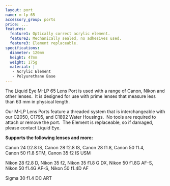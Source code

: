 ```yaml
---
layout: port
name: m-lp-65
accessory_group: ports
price: ...
features:
  feature1: Optically correct acrylic element.
  feature2: Mechanically sealed, no adhesives used.
  feature3: Element replaceable.
specifications:
  diameter: 120mm
  height: 47mm
  weight: 175g
  material: |
   - Acrylic Element
   - Polyurethane Base
---
```

The Liquid Eye M-LP 65 Lens Port is used with a range of Canon, Nikon and other lenses.  It is designed for use with prime lenses that measure less than 63 mm in physical length.

Our M-LP Lens Ports feature a threaded system that is interchangeable with our C2050, C1795, and C1892 Water Housings.  No tools are required to attach or remove the port.  The Element is replaceable, so if damaged, please contact Liquid Eye.

**Supports the following lenses and more:**

Canon	24 f/2.8 IS, Canon 28 f2.8 IS, Canon 28 f1.8, Canon	50 f1.4, Canon 50 f1.8 STM, Canon	35 f2 IS USM

Nikon	28 f2.8 D, Nikon 35 f2, Nikon	35 f1.8 G DX, Nikon	50 f1.8G AF-S, Nikon 50 f1.4G AF-S, Nikon	50 f1.4D AF

Sigma	30 f1.4 DC ART
